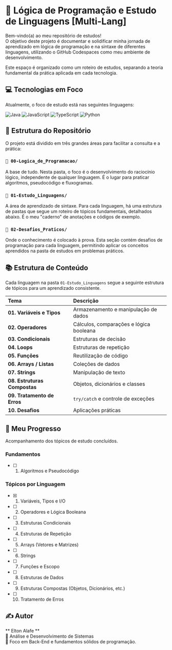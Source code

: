 # 🚀 Lógica de Programação e Estudo de Linguagens [Multi-Lang]

Bem-vindo(a) ao meu repositório de estudos!  
O objetivo deste projeto é documentar e solidificar minha jornada de aprendizado em lógica de programação e na sintaxe de diferentes linguagens, utilizando o GitHub Codespaces como meu ambiente de desenvolvimento.

Este espaço é organizado como um roteiro de estudos, separando a teoria fundamental da prática aplicada em cada tecnologia.

## 💻 Tecnologias em Foco

Atualmente, o foco de estudo está nas seguintes linguagens:

<p align="left">
  <img src="https://img.shields.io/badge/Java-ED8B00?style=for-the-badge&logo=openjdk&logoColor=white" alt="Java"/>
  <img src="https://img.shields.io/badge/JavaScript-F7DF1E?style=for-the-badge&logo=javascript&logoColor=black" alt="JavaScript"/>
  <img src="https://img.shields.io/badge/TypeScript-3178C6?style=for-the-badge&logo=typescript&logoColor=white" alt="TypeScript"/>
  <img src="https://img.shields.io/badge/Python-3776AB?style=for-the-badge&logo=python&logoColor=white" alt="Python"/>
</p>

## 📂 Estrutura do Repositório

O projeto está dividido em três grandes áreas para facilitar a consulta e a prática:

### `📁 00-Logica_de_Programacao/`

A base de tudo. Nesta pasta, o foco é o desenvolvimento do raciocínio lógico, independente de qualquer linguagem. É o lugar para praticar algoritmos, pseudocódigo e fluxogramas.

### `📁 01-Estudo_Linguagens/`

A área de aprendizado de sintaxe. Para cada linguagem, há uma estrutura de pastas que segue um roteiro de tópicos fundamentais, detalhados abaixo. É o meu "caderno" de anotações e códigos de exemplo.

### `📁 02-Desafios_Praticos/`

Onde o conhecimento é colocado à prova. Esta seção contém desafios de programação para cada linguagem, permitindo aplicar os conceitos aprendidos na pasta de estudos em problemas práticos.

## 📚 Estrutura de Conteúdo

Cada linguagem na pasta `01-Estudo_Linguagens` segue a seguinte estrutura de tópicos para um aprendizado consistente.

| Tema                         | Descrição                               |
| :--------------------------- | :-------------------------------------- |
| **01. Variáveis e Tipos**    | Armazenamento e manipulação de dados    |
| **02. Operadores**           | Cálculos, comparações e lógica booleana |
| **03. Condicionais**         | Estruturas de decisão                   |
| **04. Loops**                | Estruturas de repetição                 |
| **05. Funções**              | Reutilização de código                  |
| **06. Arrays / Listas**      | Coleções de dados                       |
| **07. Strings**              | Manipulação de texto                    |
| **08. Estruturas Compostas** | Objetos, dicionários e classes          |
| **09. Tratamento de Erros**  | `try/catch` e controle de exceções      |
| **10. Desafios**             | Aplicações práticas                     |

## 🎯 Meu Progresso

Acompanhamento dos tópicos de estudo concluídos.

### Fundamentos

- [ ] 1.  Algoritmos e Pseudocódigo

### Tópicos por Linguagem

- [x] 1.  Variáveis, Tipos e I/O
- [ ] 2.  Operadores e Lógica Booleana
- [ ] 3.  Estruturas Condicionais
- [ ] 4.  Estruturas de Repetição
- [ ] 5.  Arrays (Vetores e Matrizes)
- [ ] 6.  Strings
- [ ] 7.  Funções e Escopo
- [ ] 8.  Estruturas de Dados
- [ ] 9.  Estruturas Compostas (Objetos, Dicionários, etc.)
- [ ] 10. Tratamento de Erros

## ✍️ Autor

** Elton Alafe **  
📘 Análise e Desenvolvimento de Sistemas  
💼 Foco em Back-End e fundamentos sólidos de programação.
